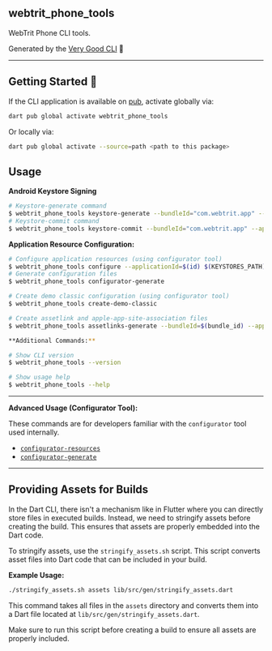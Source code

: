 ## webtrit_phone_tools

WebTrit Phone CLI tools.

Generated by the [Very Good CLI][very_good_cli_link] 🤖

---

## Getting Started 🚀

If the CLI application is available on [pub](https://pub.dev), activate globally via:

```sh
dart pub global activate webtrit_phone_tools
```

Or locally via:

```sh
dart pub global activate --source=path <path to this package>
```

## Usage

**Android Keystore Signing**

```sh
# Keystore-generate command
$ webtrit_phone_tools keystore-generate --bundleId="com.webtrit.app" --appendDirectory ../webtrit_phone_keystores
# Keystore-commit command
$ webtrit_phone_tools keystore-commit --bundleId="com.webtrit.app" --appendDirectory ../webtrit_phone_keystores
```

**Application Resource Configuration:**

```sh
# Configure application resources (using configurator tool)
$ webtrit_phone_tools configure --applicationId=$(id) $(KEYSTORES_PATH) --$(BUILD_FLOW)
# Generate configuration files
$ webtrit_phone_tools configurator-generate

# Create demo classic configuration (using configurator tool)
$ webtrit_phone_tools create-demo-classic

# Create assetlink and apple-app-site-association files
$ webtrit_phone_tools assetlinks-generate --bundleId=$(bundle_id) --appleTeamID=$(team_id) --androidFingerprints=$(SHA256_key) --output=$(out_path) $(metadata_path)

**Additional Commands:**

# Show CLI version
$ webtrit_phone_tools --version

# Show usage help
$ webtrit_phone_tools --help
```

---

**Advanced Usage (Configurator Tool):**

These commands are for developers familiar with the `configurator` tool used internally.

* [`configurator-resources`](./lib/src/commands/configurator_get_resources_command.dart)
* [`configurator-generate`](./lib/src/commands/configurator_generate_command.dart)

---

## Providing Assets for Builds

In the Dart CLI, there isn't a mechanism like in Flutter where you can directly store files in executed builds. Instead, we need to stringify assets before creating the build. This ensures that assets are properly embedded into the Dart code.

To stringify assets, use the `stringify_assets.sh` script. This script converts asset files into Dart code that can be included in your build.

**Example Usage:**

```sh
./stringify_assets.sh assets lib/src/gen/stringify_assets.dart
```

This command takes all files in the `assets` directory and converts them into a Dart file located at `lib/src/gen/stringify_assets.dart`.

Make sure to run this script before creating a build to ensure all assets are properly included.

[very_good_cli_link]: https://github.com/VeryGoodOpenSource/very_good_cli
